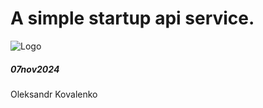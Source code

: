 
# A simple startup api service.




![Logo](https://i0.wp.com/blog.apilayer.com/wp-content/uploads/2022/06/cover.png?fit=931%2C532&ssl=1)


##### 07nov2024
Oleksandr Kovalenko


